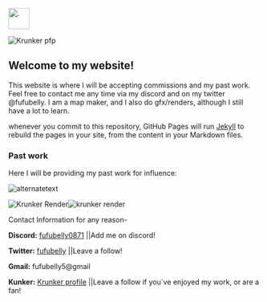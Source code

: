 <html>
<body>

<a href="https://fufubelly.github.io/commissions/"><img src="https://cdn.discordapp.com/attachments/694626415596798043/756283245104201738/Fufubellys_Krunker_Logo.JPG" alt="." style="width:42px;height:42px;"></a>


<img 
src="https://cdn.discordapp.com/attachments/694626415596798043/756283245104201738/Fufubellys_Krunker_Logo.JPG" alt="Krunker pfp">

## Welcome to my website!


This website is where I will be accepting commissions and my past work. Feel free to contact me any time via my discord  and on my twitter @fufubelly.
I am a map maker, and I also do gfx/renders, although I still have a lot to learn. 


whenever you commit to this repository, GitHub Pages will run [Jekyll](https://jekyllrb.com/) to rebuild the pages in your site, from the content in your Markdown files.

### Past work
Here I will be providing my past work for influence:

<img src="https://media.discordapp.net/attachments/694626415596798043/756215378681659432/ADkmABEiABEiABEiABEiABNZMgKF6awbOx5EACZAACZAACZAACZAACWweAQqnzXtnHDEJkAAJkAAJkAAJkAAJkMCaCVA4rRk4H0c.png?width=943&height=414" alt="alternatetext">


<img 
src="https://cdn.discordapp.com/attachments/694626415596798043/756273849930219740/unknown.png" alt="Krunker Render"><img
src="https://cdn.discordapp.com/attachments/694626415596798043/756279204848336976/unknown.png" alt="krunker render">




Contact Information for any reason-

<b>Discord:</b>
<a href="https://discord.bio/p/fufubelly0871/">fufubelly0871</a>
||Add me on discord!

<b>Twitter:</b>
<a href="https://twitter.com/fufubelly/">fufubelly</a>
||Leave a follow!

<b>Gmail:</b>
fufubelly5@gmail 

<b>Kunker:</b>
<a href="https://krunker.io/social.html?p=profile&q=fufubelly">Krunker profile</a>
||Leave a follow if you´ve enjoyed my work, or are a fan!
